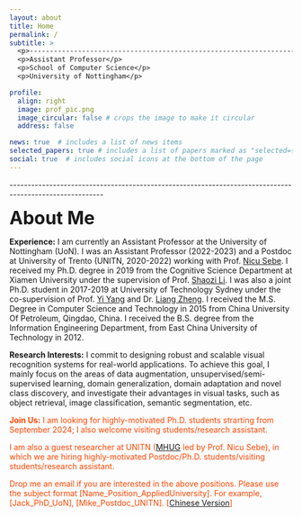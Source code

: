 ```yaml
---
layout: about
title: Home
permalink: /
subtitle: >
  <p>--------------------------------------------------------------------------------------------------------</p>
  <p>Assistant Professor</p>
  <p>School of Computer Science</p>
  <p>University of Nottingham</p>

profile:
  align: right
  image: prof_pic.png
  image_circular: false # crops the image to make it circular
  address: false

news: true  # includes a list of news items
selected_papers: true # includes a list of papers marked as "selected={true}"
social: true  # includes social icons at the bottom of the page
---
```



<p>--------------------------------------------------------------------------------------------------------</p>

**<font size=6> About Me </font>**

**Experience:** I am currently an Assistant Professor at the University of Nottingham (UoN). I was an Assistant Professor (2022-2023) and a Postdoc at University of Trento (UNITN, 2020-2022) working with Prof. [Nicu Sebe](https://disi.unitn.it/~sebe/). I received my Ph.D. degree in 2019 from the Cognitive Science Department at Xiamen University under the supervision of Prof. [Shaozi Li](https://scholar.google.com/citations?user=CT8_b_QAAAAJ&hl=en). I was also a joint Ph.D. student in 2017-2019 at University of Technology Sydney under the co-supervision of Prof. [Yi Yang](https://scholar.google.com/citations?user=RMSuNFwAAAAJ&hl=en) and Dr. [Liang Zheng](https://zheng-lab.cecs.anu.edu.au/). I received the M.S. Degree in Computer Science and Technology in 2015 from China University Of Petroleum, Qingdao, China. I received the B.S. degree from the Information Engineering Department, from East China University of Technology in 2012.

**Research Interests:** I commit to designing robust and scalable visual recognition systems for real-world applications. To achieve this goal, I mainly focus on the areas of data augmentation, unsupervised/semi- supervised learning, domain generalization, domain adaptation and novel class discovery, and investigate their advantages in visual tasks, such as object retrieval, image classification, semantic segmentation, etc.

<span style="color:orangered"> **Join Us:** I am looking for highly-motivated Ph.D. students strarting from September 2024; I also welcome visiting students/research assistant.</span>

<span style="color:orangered">I am also a guest researcher at UNITN ([MHUG](http://mhug.disi.unitn.it/) led by Prof. Nicu Sebe), in which we are hiring highly-motivated Postdoc/Ph.D. students/visiting students/research assistant.
</span>

<span style="color:orangered">Drop me an email if you are interested in the above positions. Please use the subject format [Name_Position_AppliedUniversity]. For example, [Jack_PhD_UoN], [Mike_Postdoc_UNITN]. [[Chinese Version](https://docs.google.com/document/d/1gWJzTcjLEhGIzI1WVF3qVYgyEvJocynrIZW54IsleHk/edit?usp=sharing)]
</span>